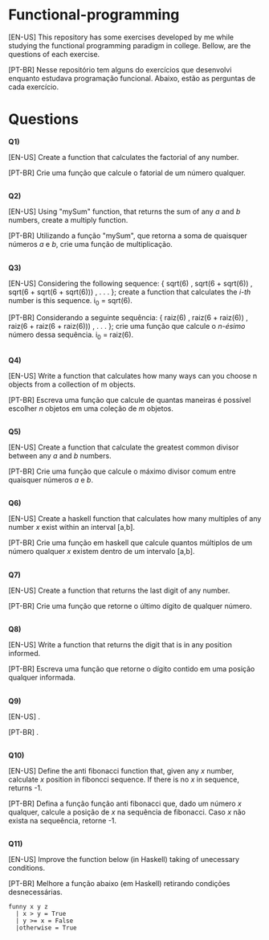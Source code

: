 # Functional-programming

[EN-US] This repository has some exercises developed by me while studying the functional programming paradigm in college. Bellow, are
the questions of each exercise.

[PT-BR] Nesse repositório tem alguns do exercícios que desenvolvi enquanto estudava programação funcional. Abaixo, estão as perguntas
de cada exercício.

# Questions
<b>Q1)</b> 
<p>[EN-US] Create a function that calculates the factorial of any number.</p>
<p>[PT-BR] Crie uma função que calcule o fatorial de um número qualquer.</p>

##
<b>Q2)</b> 
<p>[EN-US] Using "mySum" function, that returns the sum of any <var>a</var> and <var>b</var> numbers, create a multiply function.</p>
<p>[PT-BR] Utilizando a função "mySum", que retorna a soma de quaisquer números <var>a</var> e <var>b</var>, crie uma função de multiplicação.</p>

##
<b>Q3)</b> 
<p>[EN-US] Considering the following sequence: { sqrt(6) ,  sqrt(6 + sqrt(6))  ,  sqrt(6 + sqrt(6 + sqrt(6))) , . . . }; create
  a function that calculates the <var>i-th</var> number is this sequence. i<sub>0</sub> = sqrt(6).</p>
<p>[PT-BR] Considerando a seguinte sequência: { raiz(6) ,  raiz(6 + raiz(6))  ,  raiz(6 + raiz(6 + raiz(6))) , . . . }; crie uma
  função que calcule o <var>n-ésimo</var> número dessa sequência. i<sub>0</sub> = raiz(6).</p>

##
<b>Q4)</b> 
<p>[EN-US]  Write a function that calculates how many ways can you choose n objects 
from a collection of m objects.</p>
<p>[PT-BR] Escreva uma função que calcule de quantas maneiras é possível escolher 
  <var>n</var> objetos em uma coleção de <var>m</var> objetos.</p>

##
<b>Q5)</b> 
<p>[EN-US] Create a function that calculate the greatest common divisor between any <var>a</var> and <var>b</var> numbers.</p>
<p>[PT-BR] Crie uma função que calcule o máximo divisor comum entre quaisquer números <var>a</var> e <var>b</var>.</p>

##
<b>Q6)</b> 
<p>[EN-US]  Create a haskell function that calculates how many multiples of any number <var>x</var> exist within an interval [a,b].</p>
<p>[PT-BR] Crie uma função em haskell que calcule quantos múltiplos de um número qualquer <var>x</var> existem dentro de um intervalo [a,b].</p>

##
<b>Q7)</b> 
<p>[EN-US]  Create a function that returns the last digit of any number.</p>
<p>[PT-BR]  Crie uma função que retorne o último dígito de qualquer número.</p>


##
<b>Q8)</b> 
<p>[EN-US]  Write a function that returns the digit that is in any position informed.</p>
<p>[PT-BR]  Escreva uma função que retorne o dígito contido em uma posição qualquer informada.</p>


##
<b>Q9)</b> 
<p>[EN-US]  .</p>
<p>[PT-BR] .</p>


##
<b>Q10)</b> 
<p>[EN-US]  Define the anti fibonacci function that, given any <var>x</var> number, calculate <var>x</var> position in fiboncci sequence.
  If there is no <var>x</var> in sequence, returns -1.</p>
<p>[PT-BR]   Defina a função função anti fibonacci que, dado um número <var>x</var> qualquer, calcule a posição de <var>x</var> na sequência de fibonacci. 
  Caso <var>x</var> não exista na sequeência, retorne -1.</p>
  
  ##
<b>Q11)</b> 
<p>[EN-US] Improve the function below (in Haskell) taking of unecessary conditions.</p>
<p>[PT-BR] Melhore a função abaixo (em Haskell) retirando condições desnecessárias.</p>
<p><code>funny x y z</code><br>
<code>  | x > y = True</code><br>
<code>  | y >= x = False</code><br>
<code>  |otherwise = True</code></p>

##

